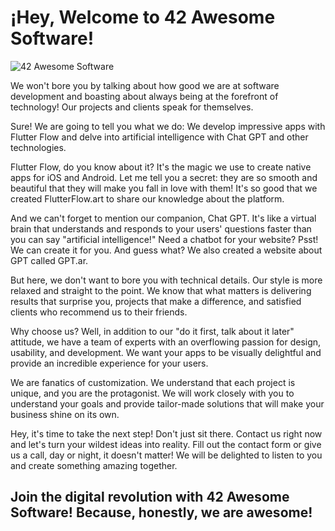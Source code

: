 # ¡Hey, Welcome to 42 Awesome Software!

![42 Awesome Software](https://42.com.ar/wp-content/uploads/2023/06/42_200.png)


We won't bore you by talking about how good we are at software development and boasting about always being at the forefront of technology! Our projects and clients speak for themselves.

Sure! We are going to tell you what we do: We develop impressive apps with Flutter Flow and delve into artificial intelligence with Chat GPT and other technologies.

Flutter Flow, do you know about it? It's the magic we use to create native apps for iOS and Android. Let me tell you a secret: they are so smooth and beautiful that they will make you fall in love with them! It's so good that we created FlutterFlow.art to share our knowledge about the platform.

And we can't forget to mention our companion, Chat GPT. It's like a virtual brain that understands and responds to your users' questions faster than you can say "artificial intelligence!" Need a chatbot for your website? Psst! We can create it for you. And guess what? We also created a website about GPT called GPT.ar.

But here, we don't want to bore you with technical details. Our style is more relaxed and straight to the point. We know that what matters is delivering results that surprise you, projects that make a difference, and satisfied clients who recommend us to their friends.

Why choose us? Well, in addition to our "do it first, talk about it later" attitude, we have a team of experts with an overflowing passion for design, usability, and development. We want your apps to be visually delightful and provide an incredible experience for your users.

We are fanatics of customization. We understand that each project is unique, and you are the protagonist. We will work closely with you to understand your goals and provide tailor-made solutions that will make your business shine on its own.

Hey, it's time to take the next step! Don't just sit there. Contact us right now and let's turn your wildest ideas into reality. Fill out the contact form or give us a call, day or night, it doesn't matter! We will be delighted to listen to you and create something amazing together.

## Join the digital revolution with 42 Awesome Software! Because, honestly, we are awesome!
